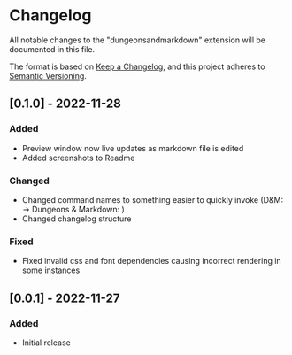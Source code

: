 # Changelog
All notable changes to the "dungeonsandmarkdown" extension will be documented in this file.

The format is based on [Keep a Changelog](https://keepachangelog.com/en/1.0.0/),
and this project adheres to [Semantic Versioning](https://semver.org/spec/v2.0.0.html).
## [0.1.0] - 2022-11-28
### Added
- Preview window now live updates as markdown file is edited
- Added screenshots to Readme
### Changed
- Changed command names to something easier to quickly invoke (D&M: <cmd> -> Dungeons & Markdown: <cmd>)
- Changed changelog structure
### Fixed
- Fixed invalid css and font dependencies causing incorrect rendering in some instances
## [0.0.1] - 2022-11-27
### Added
- Initial release